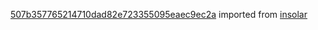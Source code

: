 [507b357765214710dad82e723355095eaec9ec2a](https://github.com/insolar/insolar/commit/507b357765214710dad82e723355095eaec9ec2a) imported from [insolar](https://github.com/insolar/insolar)
